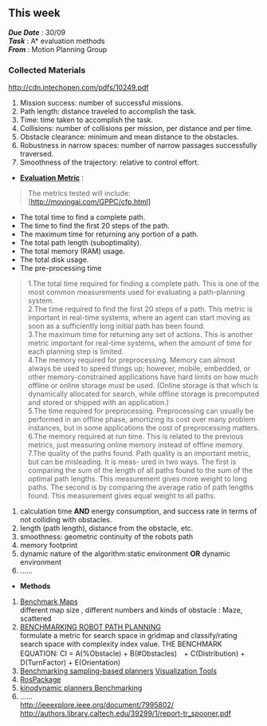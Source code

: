 ## This week
**_Due Date_** : 30/09  
**_Task_** :  A* evaluation methods   
**_From_** :  Motion Planning Group

### Collected Materials  
http://cdn.intechopen.com/pdfs/10249.pdf

1. Mission success: number of successful missions.
2. Path length: distance traveled to accomplish the task.
3. Time: time taken to accomplish the task.
4. Collisions: number of collisions per mission, per distance and per time.
5. Obstacle clearance: minimum and mean distance to the obstacles.
6. Robustness in narrow spaces: number of narrow passages successfully traversed.
7. Smoothness of the trajectory: relative to control effort. 

 * [**Evaluation Metric**](https://www.researchgate.net/publication/290579828_The_Grid-Based_Path-Planning_Competition) : 
 
>The metrics tested will include:  
[http://movingai.com/GPPC/cfp.html]
* The total time to find a complete path.
* The time to find the first 20 steps of the path.
* The maximum time for returning any portion of a path.
* The total path length (suboptimality).
* The total memory (RAM) usage.
* The total disk usage.
* The pre-processing time

> 1.The total time required for finding a complete path.
This is one of the most common measurements used
for evaluating a path-planning system.  
2.The time required to find the first 20 steps of a path.
This metric is important in real-time systems, where
an agent can start moving as soon as a sufficiently
long initial path has been found.  
3.The maximum time for returning any set of actions.
This is another metric important for real-time systems,
when the amount of time for each planning step is
limited.  
4.The memory required for preprocessing. Memory can
almost always be used to speed things up; however,
mobile, embedded, or other memory-constrained
applications have hard limits on how much offline or
online storage must be used. (Online storage is that
which is dynamically allocated for search, while
offline storage is precomputed and stored or shipped
with an application.)  
5.The time required for preprocessing. Preprocessing can
usually be performed in an offline phase, amortizing
its cost over many problem instances, but in some
applications the cost of preprocessing matters.  
6.The memory required at run time. This is related to
the previous metrics, just measuring online memory
instead of offline memory.    
7.The quality of the paths found. Path quality is an
important metric, but can be misleading. It is meas-
ured in two ways. The first is comparing the sum of
the length of all paths found to the sum of the optimal
path lengths. This measurement gives more weight to
long paths. The second is by comparing the average
ratio of path lengths found. This measurement gives
equal weight to all paths.  

  1. calculation time **AND**  energy consumption, and success rate in terms of not colliding with obstacles.
  2.  length (path length), distance from the obstacle,  etc.
  3.   smoothness: geometric continuity of the robots path
  4.   memory footprint
  5.    dynamic nature of the algorithm:static environment **OR** dynamic environment 
  6.  ......
  
* **Methods** 

1.  [Benchmark Maps](http://rkala.in/papers/AIRE-2010.pdf)  
      different map size , different numbers and kinds of obstacle : Maze, scattered
2.  [BENCHMARKING ROBOT PATH PLANNING](http://citeseerx.ist.psu.edu/viewdoc/download?doi=10.1.1.106.2600&rep=rep1&type=pdf)  
      formulate a metric for search space in gridmap and classify/rating search space with complexity index value.
THE BENCHMARK EQUATION: CI = A(%Obstacle) + B(#Obstacles)　+ C(Distribution) + D(TurnFactor) + E(Orientation) 
3. [Benchmarking sampling-based planners](https://www.cs.rice.edu/~mmoll/publications/moll2015benchmarking-motion-planning-algorithms.pdf)
  [Visualization Tools](http://plannerarena.org/)
4. [RosPackage](http://ieeexplore.ieee.org/document/6386228/?part=1)
5. [kinodynamic planners Benchmarking](https://link.springer.com/chapter/10.1007/978-3-319-27146-0_4)
6. ......  
  http://ieeexplore.ieee.org/document/7995802/   
  http://authors.library.caltech.edu/39299/1/report-tr_spooner.pdf